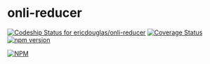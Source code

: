 # onli-reducer

[![Codeship Status for ericdouglas/onli-reducer](https://app.codeship.com/projects/c69cbcf0-ae10-0137-49b6-5aae0d4b4bf9/status?branch=master)](https://app.codeship.com/projects/362530)
[![Coverage Status](https://coveralls.io/repos/github/ericdouglas/onli-reducer/badge.svg?branch=master)](https://coveralls.io/github/ericdouglas/onli-reducer?branch=master)
[![npm version](https://badge.fury.io/js/onli-reducer.svg)](https://badge.fury.io/js/onli-reducer)

[![NPM](https://nodei.co/npm/onli-reducer.png)](https://nodei.co/npm/onli-reducer/)
